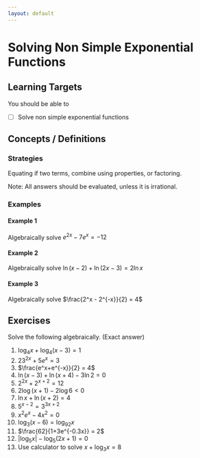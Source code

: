 ```yaml
---
layout: default
---
```


# Solving Non Simple Exponential Functions

## Learning Targets

You should be able to
- [ ] Solve non simple exponential functions

## Concepts / Definitions

### Strategies

Equating if two terms, combine using properties, or factoring.

Note: All answers should be evaluated, unless it is irrational.

### Examples

#### Example 1
Algebraically solve $e^{2x} - 7e^x = -12$

#### Example 2
Algebraically solve $\ln(x-2) + \ln(2x-3) = 2\ln x$

#### Example 3
Algebraically solve $\frac{2^x - 2^{-x}}{2} = 4$

## Exercises
Solve the following algebraically. (Exact answer)
  1. $\log_4x + \log_4(x-3) = 1$
  2. $23^{2x} + 5e^x = 3$
  3. $\frac{e^x+e^{-x}}{2} = 4$
  4. $\ln(x-3) + \ln(x+4) - 3\ln2 = 0$
  5. $2^{2x} + 2^{x+2} = 12$
  6. $2\log(x+1) - 2\log6 < 0$
  7. $\ln x + \ln (x+2) = 4$
  8. $5^{x-2}=3^{3x+2}$
  9. $x^2e^x-4x^2=0$
  10. $\log_3(x-6) = \log_92x$
  11. $\frac{62}{1+3e^{-0.3x}} = 2$
  12. $\lvert\log_5x\rvert - \log_5 (2x+1) = 0$
  13. Use calculator to solve $x + \log_3 x = 8$

